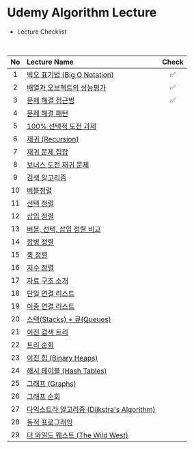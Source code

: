 # Udemy Algorithm Lecture


* Lecture Checklist

<!-- :heavy_check_mark: -->

<br/>

No  | Lecture Name | Check
:--: | :------- | :---:
1 | [빅오 표기법 (Big O Notation)](https://github.com/Jwon9876/Problem-Solving/tree/main/UdemyAlgorithmLecture/1.BigONotation) | ✅
2 | [배열과 오브젝트의 성능평가](https://github.com/Jwon9876/Problem-Solving/tree/main/UdemyAlgorithmLecture/2.%EB%B0%B0%EC%97%B4%EA%B3%BC%EC%98%A4%EB%B8%8C%EC%A0%9D%ED%8A%B8%EC%9D%98%EC%84%B1%EB%8A%A5%ED%8F%89%EA%B0%80) | ✅
3 | [문제 해결 접근법](https://github.com/Jwon9876/Problem-Solving/blob/main/UdemyAlgorithmLecture/3.%EB%AC%B8%EC%A0%9C%ED%95%B4%EA%B2%B0%EC%A0%91%EA%B7%BC%EB%B2%95/README.md) | ✅
4 | [문제 해결 패턴](https://github.com/Jwon9876) | 
5 | [100% 선택적 도전 과제](https://github.com/Jwon9876) | 
6 | [재귀 (Recursion)](https://github.com/Jwon9876) | 
7 | [재귀 문제 집합](https://github.com/Jwon9876) | 
8 | [보너스 도전 재귀 문제](https://github.com/Jwon9876) | 
9 | [검색 알고리즘](https://github.com/Jwon9876) | 
10 | [버블정렬](https://github.com/Jwon9876) | 
11 | [선택 정렬](https://github.com/Jwon9876) | 
12 | [삽입 정렬](https://github.com/Jwon9876) | 
13 | [버블, 선택, 삽입 정렬 비교](https://github.com/Jwon9876) | 
14 | [합병 정렬](https://github.com/Jwon9876) | 
15 | [퀵 정렬](https://github.com/Jwon9876) | 
16 | [지수 정렬](https://github.com/Jwon9876) | 
17 | [자료 구조 소개](https://github.com/Jwon9876) | 
18 | [단일 연결 리스트](https://github.com/Jwon9876) | 
19 | [이중 연결 리스트](https://github.com/Jwon9876) | 
20 | [스택(Stacks) + 큐(Queues)](https://github.com/Jwon9876) | 
21 | [이진 검색 트리](https://github.com/Jwon9876) | 
22 | [트리 순회](https://github.com/Jwon9876) | 
23 | [이진 힙 (Binary Heaps)](https://github.com/Jwon9876) | 
24 | [해시 테이블 (Hash Tables)](https://github.com/Jwon9876) | 
25 | [그래프 (Graphs)](https://github.com/Jwon9876) | 
26 | [그래프 순회](https://github.com/Jwon9876) | 
27 | [다익스트라 알고리즘 (Dijkstra's Algorithm)](https://github.com/Jwon9876) | 
28 | [동적 프로그래밍](https://github.com/Jwon9876) | 
29 | [더 와일드 웨스트 (The Wild West)](https://github.com/Jwon9876) | 
